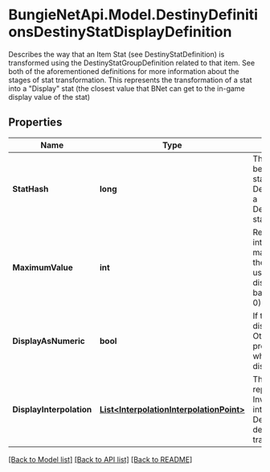 # BungieNetApi.Model.DestinyDefinitionsDestinyStatDisplayDefinition
Describes the way that an Item Stat (see DestinyStatDefinition) is transformed using the DestinyStatGroupDefinition related to that item. See both of the aforementioned definitions for more information about the stages of stat transformation.  This represents the transformation of a stat into a \"Display\" stat (the closest value that BNet can get to the in-game display value of the stat)
## Properties

Name | Type | Description | Notes
------------ | ------------- | ------------- | -------------
**StatHash** | **long** | The hash identifier for the stat being transformed into a Display stat.  Use it to look up the DestinyStatDefinition, or key into a DestinyInventoryItemDefinition&#39;s stats property. | [optional] 
**MaximumValue** | **int** | Regardless of the output of interpolation, this is the maximum possible value that the stat can be. It should also be used as the upper bound for displaying the stat as a progress bar (the minimum always being 0) | [optional] 
**DisplayAsNumeric** | **bool** | If this is true, the stat should be displayed as a number. Otherwise, display it as a progress bar. Or, you know, do whatever you want. There&#39;s no displayAsNumeric police. | [optional] 
**DisplayInterpolation** | [**List&lt;InterpolationInterpolationPoint&gt;**](InterpolationInterpolationPoint.md) | The interpolation table representing how the Investment Stat is transformed into a Display Stat.   See DestinyStatDefinition for a description of the stages of stat transformation. | [optional] 

[[Back to Model list]](../README.md#documentation-for-models) [[Back to API list]](../README.md#documentation-for-api-endpoints) [[Back to README]](../README.md)

